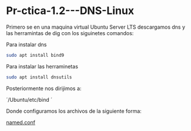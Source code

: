 # Pr-ctica-1.2---DNS-Linux

Primero se en una maquina virtual Ubuntu Server LTS descargamos dns y las herramintas de dig con los siguinetes comandos:

Para instalar dns
```sh 
sudo apt install bind9
```

Para instalar las herraminetas

```sh 
sudo apt install dnsutils
```

Posteriormente nos dirijimos a:

´/Ubuntu/etc/bind ´

Donde configuramos los archivos de la siguiente forma:

[named.conf](https://github.com/CosiCordova/Configuraci-n-cliente-servidor-DNS-/blob/main/conf/named.conf)


